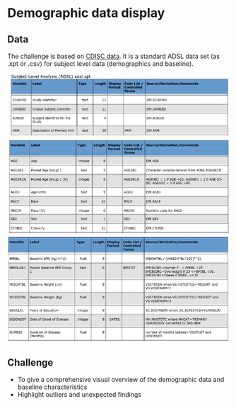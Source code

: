 # Demographic data display

## Data

The challenge is based on [CDISC data](https://github.com/phuse-org/phuse-scripts/tree/master/data/adam/cdiscpilot01). It is a standard ADSL data set (as .xpt or .csv) for subject level data (demographics and baseline).

![](table_1.png)  
![](table_2.png)  
![](table_3.png)  

## Challenge

- To give a comprehensive visual overview of the demographic data and baseline characteristics
- Highlight outliers and unexpected findings